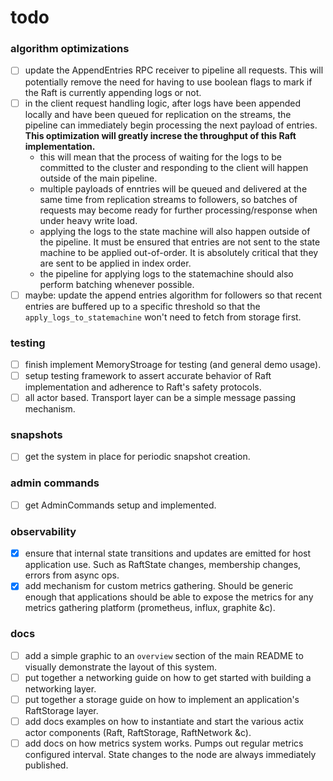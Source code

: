 todo
====
### algorithm optimizations
- [ ] update the AppendEntries RPC receiver to pipeline all requests. This will potentially remove the need for having to use boolean flags to mark if the Raft is currently appending logs or not.
- [ ] in the client request handling logic, after logs have been appended locally and have been queued for replication on the streams, the pipeline can immediately begin processing the next payload of entries. **This optimization will greatly increse the throughput of this Raft implementation.**
    - this will mean that the process of waiting for the logs to be committed to the cluster and responding to the client will happen outside of the main pipeline.
    - multiple payloads of enntries will be queued and delivered at the same time from replication streams to followers, so batches of requests may become ready for further processing/response when under heavy write load.
    - applying the logs to the state machine will also happen outside of the pipeline. It must be ensured that entries are not sent to the state machine to be applied out-of-order. It is absolutely critical that they are sent to be applied in index order.
    - the pipeline for applying logs to the statemachine should also perform batching whenever possible.
- [ ] maybe: update the append entries algorithm for followers so that recent entries are buffered up to a specific threshold so that the `apply_logs_to_statemachine` won't need to fetch from storage first.

### testing
- [ ] finish implement MemoryStroage for testing (and general demo usage).
- [ ] setup testing framework to assert accurate behavior of Raft implementation and adherence to Raft's safety protocols.
- [ ] all actor based. Transport layer can be a simple message passing mechanism.

### snapshots
- [ ] get the system in place for periodic snapshot creation.

### admin commands
- [ ] get AdminCommands setup and implemented.

### observability
- [x] ensure that internal state transitions and updates are emitted for host application use. Such as RaftState changes, membership changes, errors from async ops.
- [x] add mechanism for custom metrics gathering. Should be generic enough that applications should be able to expose the metrics for any metrics gathering platform (prometheus, influx, graphite &c).

### docs
- [ ] add a simple graphic to an `overview` section of the main README to visually demonstrate the layout of this system.
- [ ] put together a networking guide on how to get started with building a networking layer.
- [ ] put together a storage guide on how to implement an application's RaftStorage layer.
- [ ] add docs examples on how to instantiate and start the various actix actor components (Raft, RaftStorage, RaftNetwork &c).
- [ ] add docs on how metrics system works. Pumps out regular metrics configured interval. State changes to the node are always immediately published.
